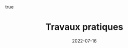 ---
title: "Travaux pratiques"
date: 2022-07-16
description: ""
summary: ""

math: true 
highlight: true
hightlight_languages: ["python","bash"]

authors: ["Claire Labit-Bonis"]

# hero: featured.png

tags: ["Teaching"]

menu:
  sidebar:
    name: Travaux pratiques
    identifier: practical-sessions-dlcv
    parent: deep-learning-cv
    weight: 30
---
